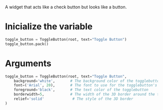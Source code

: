 A widget that acts like a check button but looks like a button.
# Inicialize the variable
```python
toggle_button = ToggleButton(root, text="Toggle Button") 
toggle_button.pack()
```

# Arguments
```python
toggle_button = ToggleButton(root, text="Toggle Button",
    background='white',       # The background color of the togglebutton
    font=('Arial', 20),       # The font to use for the togglebutton's text
    foreground='black',       # The text color of the togglebutton
    borderwidth=5,            # The width of the 3D border around the togglebutton
    relief='solid'             # The style of the 3D border
)
```

